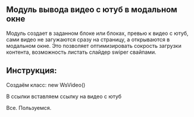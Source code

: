 ## Модуль вывода видео с ютуб в модальном окне

Модуль создает в заданном блоке или блоках, превью к видео с ютуб, сами видео не загужаются сразу на страницу, а открываются в модальном окне. Это позволяет оптимизировать сокрость загрузки контента, возможность листать слайдер swiper свайпами.<br>

## Инструкция:

Создаём класс: new WsVideo()

В ссылки вставляем ссылку на видео с ютуб

Все. Пользуемся.
